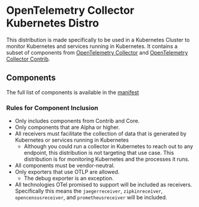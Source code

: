 # OpenTelemetry Collector Kubernetes Distro

This distribution is made specifically to be used in a Kubernetes Cluster to monitor Kubernetes and services running in Kubernetes. It contains a subset of components from [OpenTelemetry Collector](https://github.com/open-telemetry/opentelemetry-collector) and [OpenTelemetry Collector Contrib](https://github.com/open-telemetry/opentelemetry-collector-contrib).

## Components

The full list of components is available in the [manifest](manifest.yaml)

### Rules for Component Inclusion

 - Only includes components from Contrib and Core.
 - Only components that are Alpha or higher.
 - All receivers must facilitate the collection of data that is generated by Kubernetes or services running in Kubernetes 
   - Although you could run a collector in Kubernetes to reach out to any endpoint, this distribution is not targeting that use case. This distribution is for monitoring Kubernetes and the processes it runs. 
 - All components must be vendor-neutral.
 - Only exporters that use OTLP are allowed.
   - The debug exporter is an exception.
 - All technologies OTel promised to support will be included as receivers. Specifically this means the `jaegerreceiver`, `zipkinreceiver`, `opencensusreceiver`, and `prometheusreceiver` will be included.